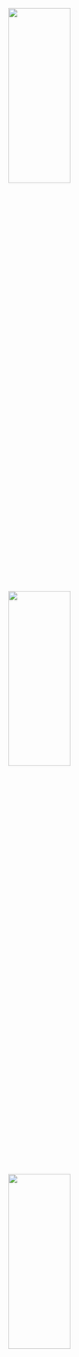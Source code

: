 <p>
<img src="https://user-images.githubusercontent.com/119872080/221354673-1c105a99-2e60-44af-acc7-85b0ce507686.png" height="30%" width="50%" >
<img src="https://user-images.githubusercontent.com/119872080/221354677-6da6a0aa-9f38-4077-864a-1f3ece412cb3.png" height="30%" width="50%" >
<img src="https://user-images.githubusercontent.com/119872080/221354678-caaaceb2-f6e6-4e78-a19c-dc34ef54c421.png" height="30%" width="50%" >
</p>
